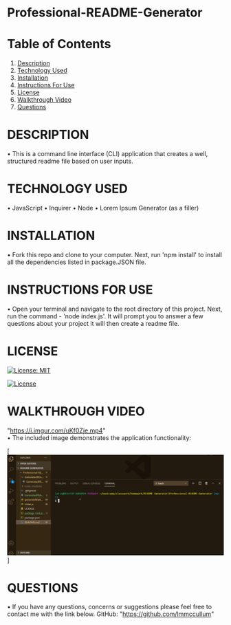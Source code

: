 # Professional-README-Generator

# Table of Contents

  1. [Description](#Description)
  2. [Technology Used](#TechnologyUsed)
  3. [Installation](#Installation)
  4. [Instructions For Use](#InstructionsForUse)
  5. [License](#License)
  6. [Walkthrough Video](#WalkthroughVideo)
  7. [Questions](#Questions)

# DESCRIPTION
• This is a command line interface (CLI) application that creates a well, structured readme file based on user inputs.

# TECHNOLOGY USED
• JavaScript
• Inquirer
• Node
• Lorem Ipsum Generator (as a filler)

# INSTALLATION
• Fork this repo and clone to your computer. Next, run 'npm install' to install all the dependencies listed in package.JSON file.

# INSTRUCTIONS FOR USE
• Open your terminal and navigate to the root directory of this project. Next, run the command - 'node index.js'. It will prompt you to answer a few questions about your project it will then create a readme file.

# LICENSE
[![License: MIT](https://img.shields.io/badge/License-MIT-yellow.svg)](https://opensource.org/licenses/MIT)

[![License](https://img.shields.io/badge/License-Apache%202.0-blue.svg)](https://opensource.org/licenses/Apache-2.0)

# WALKTHROUGH VIDEO
 "https://i.imgur.com/uKf0Zje.mp4"  
• The included image demonstrates the application functionality:

[![Demonstrative Video](homework9_screen_capture.gif)]

# QUESTIONS
• If you have any questions, concerns or suggestions please feel free to contact me with the link below.
GitHub: "https://github.com/lmmccullum"
